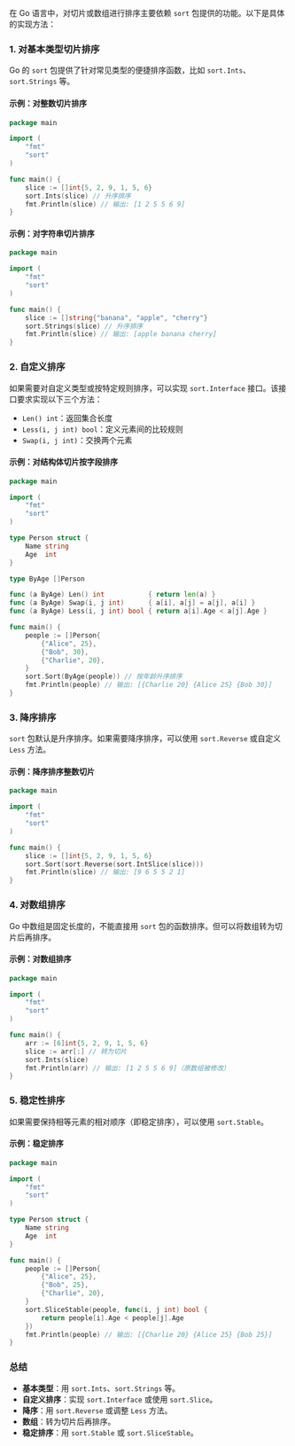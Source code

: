 在 Go 语言中，对切片或数组进行排序主要依赖 `sort` 包提供的功能。以下是具体的实现方法：

### 1. 对基本类型切片排序

Go 的 `sort` 包提供了针对常见类型的便捷排序函数，比如 `sort.Ints`、`sort.Strings` 等。

#### 示例：对整数切片排序

```go
package main

import (
	"fmt"
	"sort"
)

func main() {
	slice := []int{5, 2, 9, 1, 5, 6}
	sort.Ints(slice) // 升序排序
	fmt.Println(slice) // 输出: [1 2 5 5 6 9]
}
```

#### 示例：对字符串切片排序

```go
package main

import (
	"fmt"
	"sort"
)

func main() {
	slice := []string{"banana", "apple", "cherry"}
	sort.Strings(slice) // 升序排序
	fmt.Println(slice) // 输出: [apple banana cherry]
}
```

### 2. 自定义排序

如果需要对自定义类型或按特定规则排序，可以实现 `sort.Interface` 接口。该接口要求实现以下三个方法：

- `Len() int`：返回集合长度
- `Less(i, j int) bool`：定义元素间的比较规则
- `Swap(i, j int)`：交换两个元素

#### 示例：对结构体切片按字段排序

```go
package main

import (
	"fmt"
	"sort"
)

type Person struct {
	Name string
	Age  int
}

type ByAge []Person

func (a ByAge) Len() int           { return len(a) }
func (a ByAge) Swap(i, j int)      { a[i], a[j] = a[j], a[i] }
func (a ByAge) Less(i, j int) bool { return a[i].Age < a[j].Age }

func main() {
	people := []Person{
		{"Alice", 25},
		{"Bob", 30},
		{"Charlie", 20},
	}
	sort.Sort(ByAge(people)) // 按年龄升序排序
	fmt.Println(people) // 输出: [{Charlie 20} {Alice 25} {Bob 30}]
}
```

### 3. 降序排序

`sort` 包默认是升序排序。如果需要降序排序，可以使用 `sort.Reverse` 或自定义 `Less` 方法。

#### 示例：降序排序整数切片

```go
package main

import (
	"fmt"
	"sort"
)

func main() {
	slice := []int{5, 2, 9, 1, 5, 6}
	sort.Sort(sort.Reverse(sort.IntSlice(slice)))
	fmt.Println(slice) // 输出: [9 6 5 5 2 1]
}
```

### 4. 对数组排序

Go 中数组是固定长度的，不能直接用 `sort` 包的函数排序。但可以将数组转为切片后再排序。

#### 示例：对数组排序

```go
package main

import (
	"fmt"
	"sort"
)

func main() {
	arr := [6]int{5, 2, 9, 1, 5, 6}
	slice := arr[:] // 转为切片
	sort.Ints(slice)
	fmt.Println(arr) // 输出: [1 2 5 5 6 9]（原数组被修改）
}
```

### 5. 稳定性排序

如果需要保持相等元素的相对顺序（即稳定排序），可以使用 `sort.Stable`。

#### 示例：稳定排序

```go
package main

import (
	"fmt"
	"sort"
)

type Person struct {
	Name string
	Age  int
}

func main() {
	people := []Person{
		{"Alice", 25},
		{"Bob", 25},
		{"Charlie", 20},
	}
	sort.SliceStable(people, func(i, j int) bool {
		return people[i].Age < people[j].Age
	})
	fmt.Println(people) // 输出: [{Charlie 20} {Alice 25} {Bob 25}]
}
```

### 总结

- **基本类型**：用 `sort.Ints`、`sort.Strings` 等。
- **自定义排序**：实现 `sort.Interface` 或使用 `sort.Slice`。
- **降序**：用 `sort.Reverse` 或调整 `Less` 方法。
- **数组**：转为切片后再排序。
- **稳定排序**：用 `sort.Stable` 或 `sort.SliceStable`。
